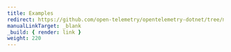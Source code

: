 ```yaml
---
title: Examples
redirect: https://github.com/open-telemetry/opentelemetry-dotnet/tree/main/examples
manualLinkTarget: _blank
_build: { render: link }
weight: 220
---
```

